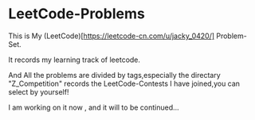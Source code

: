 # LeetCode-Problems
This is My (LeetCode)[https://leetcode-cn.com/u/jacky_0420/] Problem-Set.

It records my learning track of leetcode.

And All the problems are divided by tags,especially the directary "Z_Competition" records the LeetCode-Contests I have joined,you can select by yourself!

I am working on it now , and it will to be continued...